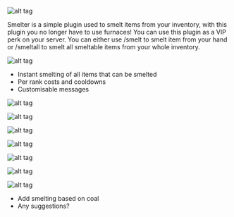 ![alt tag](http://209.190.33.194/images/513/513170e1e149d2ca317deef683ff3cde0033200a.png)

Smelter is a simple plugin used to smelt items from your inventory, with this plugin you no longer have to use furnaces! 
You can use this plugin as a VIP perk on your server. You can either use /smelt to smelt item from your hand or /smeltall
to smelt all smeltable items from your whole inventory.

![alt tag](http://209.190.33.194/images/fb6/fb647143321cc55926688461692f9b368b3faccb.png)

 - Instant smelting of all items that can be smelted 
 - Per rank costs and cooldowns
 - Customisable messages

![alt tag](http://209.190.33.194/images/007/00785be33e9004c1b7cb901a42361aa641fde6f0.png)

![alt tag](http://i.imgur.com/1YtptTz.png)

![alt tag](http://209.190.33.194/images/13b/13ba7dfb14fef3631bd07cb973192cda4e750685.png)

![alt tag](http://i.imgur.com/0DftUHC.png)

![alt tag](http://209.190.33.194/images/1fb/1fbc87db59ca32b39229312b7a02eb69a50d712f.png)

![alt tag](http://i.imgur.com/PFw4kGH.png)

![alt tag](http://209.190.33.194/images/1d7/1d7911f24168fd97f3a84632c5ccda5f99c39f12.png)

 - Add smelting based on coal
 - Any suggestions?
